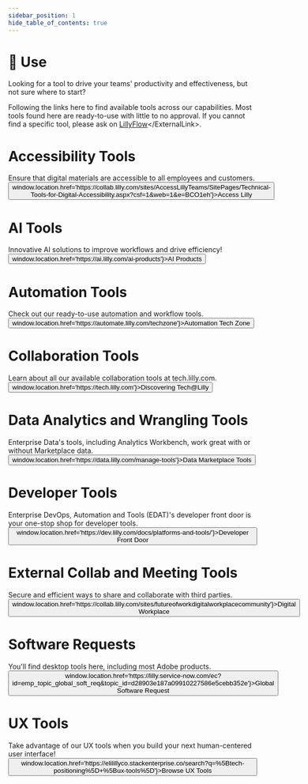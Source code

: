 ```yaml
---
sidebar_position: 1
hide_table_of_contents: true
---
```


# 🧰 Use

Looking for a tool to drive your teams' productivity and effectiveness, but not sure where to start?

Following the links here to find available tools across our capabilities. Most tools found here are ready-to-use with little to no approval. If you cannot find a specific tool, please ask on <ExternalLink>[LillyFlow](https://elilillyco.stackenterprise.co/questions/ask?tags=enterprise-architecture&title=I%27m%20seeking%20a%20tool%20to%20...)</ExternalLink>.

<Columns>
  <Column className='text--justify'>
    <Card shadow='tl'>
      <CardHeader>
      <h1>Accessibility Tools</h1>
      </CardHeader>
      <CardBody>
      Ensure that digital materials are accessible to all employees and customers.
      </CardBody>
      <CardFooter>
        <button className='button button--secondary button--block' onClick={() => window.location.href='https://collab.lilly.com/sites/AccessLillyTeams/SitePages/Technical-Tools-for-Digital-Accessibility.aspx?csf=1&web=1&e=BCO1eh'}>Access Lilly</button>
      </CardFooter>
        </Card>
      </Column>
      <Column className='text--justify'>
        <Card shadow='tl'>
      <CardHeader>
        <h1>AI Tools</h1>
      </CardHeader>
      <CardBody>
        Innovative AI solutions to improve workflows and drive efficiency!
      </CardBody>
      <CardFooter>
        <button className='button button--secondary button--block' onClick={() => window.location.href='https://ai.lilly.com/ai-products'}>AI Products</button>
      </CardFooter>
        </Card>
      </Column>
      <Column className='text--justify'>
        <Card shadow='tl'>
      <CardHeader>
        <h1>Automation Tools</h1>
      </CardHeader>
      <CardBody>
        Check out our ready-to-use automation and workflow tools.
      </CardBody>
      <CardFooter>
        <button className='button button--secondary button--block' onClick={() => window.location.href='https://automate.lilly.com/techzone'}>Automation Tech Zone</button>
      </CardFooter>
        </Card>
      </Column>
      <Column className='text--justify'>
        <Card shadow='tl'>
      <CardHeader>
        <h1>Collaboration Tools</h1>
      </CardHeader>
      <CardBody>
        Learn about all our available collaboration tools at tech.lilly.com.
      </CardBody>
      <CardFooter>
        <button className='button button--secondary button--block' onClick={() => window.location.href='https://tech.lilly.com'}>Discovering Tech@Lilly</button>
      </CardFooter>
        </Card>
      </Column>
      <Column className='text--justify'>
        <Card shadow='tl'>
      <CardHeader>
        <h1>Data Analytics and Wrangling Tools</h1>
      </CardHeader>
      <CardBody>
        Enterprise Data's tools, including Analytics Workbench, work great with or without Marketplace data.
      </CardBody>
      <CardFooter>
        <button className='button button--secondary button--block' onClick={() => window.location.href='https://data.lilly.com/manage-tools'}>Data Marketplace Tools</button>
      </CardFooter>
        </Card>
      </Column>
      <Column className='text--justify'>
        <Card shadow='tl'>
      <CardHeader>
        <h1>Developer Tools</h1>
      </CardHeader>
      <CardBody>
        Enterprise DevOps, Automation and Tools (EDAT)'s developer front door is your one-stop shop for developer tools.
      </CardBody>
      <CardFooter>
        <button className='button button--secondary button--block' onClick={() => window.location.href='https://dev.lilly.com/docs/platforms-and-tools/'}>Developer Front Door</button>
      </CardFooter>
        </Card>
      </Column>
       <Column className='text--justify'>
        <Card shadow='tl'>
      <CardHeader>
        <h1>External Collab and Meeting Tools</h1>
      </CardHeader>
      <CardBody>
        Secure and efficient ways to share and collaborate with third parties.
      </CardBody>
      <CardFooter>
        <button className='button button--secondary button--block' onClick={() => window.location.href='https://collab.lilly.com/sites/futureofworkdigitalworkplacecommunity'}>Digital Workplace</button>
      </CardFooter>
        </Card>
      </Column>
        <Column className='text--justify'>
        <Card shadow='tl'>
      <CardHeader>
        <h1>Software Requests</h1>
      </CardHeader>
      <CardBody>
        You'll find desktop tools here, including most Adobe products.
      </CardBody>
      <CardFooter>
        <button className='button button--secondary button--block' onClick={() => window.location.href='https://lilly.service-now.com/ec?id=emp_topic_global_soft_req&topic_id=d28903e187a09910227586e5cebb352e'}>Global Software Request</button>
      </CardFooter>
        </Card>
      </Column>  <Column className='text--justify'>
        <Card shadow='tl'>
      <CardHeader>
        <h1>UX Tools</h1>
      </CardHeader>
      <CardBody>
        Take advantage of our UX tools when you build your next human-centered user interface!
      </CardBody>
      <CardFooter>
        <button className='button button--secondary button--block' onClick={() => window.location.href='https://elilillyco.stackenterprise.co/search?q=%5Btech-positioning%5D+%5Bux-tools%5D'}>Browse UX Tools</button>
      </CardFooter>
        </Card>
    </Column>
</Columns>